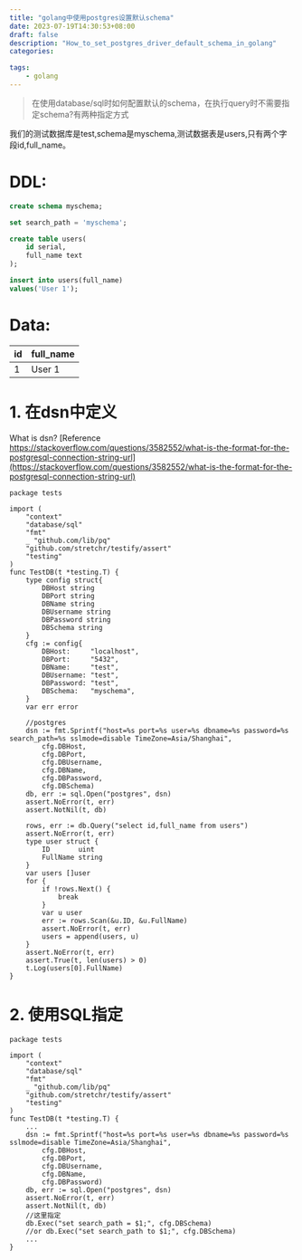 ```yaml
---
title: "golang中使用postgres设置默认schema"
date: 2023-07-19T14:30:53+08:00
draft: false
description: "How_to_set_postgres_driver_default_schema_in_golang"
categories:

tags:
    - golang
---
```

> 在使用database/sql时如何配置默认的schema，在执行query时不需要指定schema?有两种指定方式

我们的测试数据库是test,schema是myschema,测试数据表是users,只有两个字段id,full_name。

# DDL:
```sql
create schema myschema;

set search_path = 'myschema';

create table users(
    id serial,
    full_name text
);

insert into users(full_name)
values('User 1');
```
# Data:
|id |full_name|
---|---
 | 1|User 1   |

# 1. 在dsn中定义
What is dsn? [Reference https://stackoverflow.com/questions/3582552/what-is-the-format-for-the-postgresql-connection-string-url](https://stackoverflow.com/questions/3582552/what-is-the-format-for-the-postgresql-connection-string-url)

```golang
package tests

import (
	"context"
	"database/sql"
	"fmt"
	_ "github.com/lib/pq"
	"github.com/stretchr/testify/assert"
	"testing"
)
func TestDB(t *testing.T) {
    type config struct{
        DBHost string     
		DBPort string     
		DBName string     
		DBUsername string 
		DBPassword string 
		DBSchema string   
    }
	cfg := config{
		DBHost:     "localhost",
		DBPort:     "5432",
		DBName:     "test",
		DBUsername: "test",
		DBPassword: "test",
		DBSchema:   "myschema",
	}
	var err error

	//postgres
	dsn := fmt.Sprintf("host=%s port=%s user=%s dbname=%s password=%s search_path=%s sslmode=disable TimeZone=Asia/Shanghai",
		cfg.DBHost,
		cfg.DBPort,
		cfg.DBUsername,
		cfg.DBName,
		cfg.DBPassword,
        cfg.DBSchema)
	db, err := sql.Open("postgres", dsn)
	assert.NoError(t, err)
	assert.NotNil(t, db)

	rows, err := db.Query("select id,full_name from users")
	assert.NoError(t, err)
	type user struct {
		ID       uint
		FullName string
	}
	var users []user
	for {
		if !rows.Next() {
			break
		}
		var u user
		err := rows.Scan(&u.ID, &u.FullName)
		assert.NoError(t, err)
		users = append(users, u)
	}
	assert.NoError(t, err)
	assert.True(t, len(users) > 0)
	t.Log(users[0].FullName)
}
```
# 2. 使用SQL指定
```golang
package tests

import (
	"context"
	"database/sql"
	"fmt"
	_ "github.com/lib/pq"
	"github.com/stretchr/testify/assert"
	"testing"
)
func TestDB(t *testing.T) {
    ...
	dsn := fmt.Sprintf("host=%s port=%s user=%s dbname=%s password=%s sslmode=disable TimeZone=Asia/Shanghai",
		cfg.DBHost,
		cfg.DBPort,
		cfg.DBUsername,
		cfg.DBName,
		cfg.DBPassword)
	db, err := sql.Open("postgres", dsn)
	assert.NoError(t, err)
	assert.NotNil(t, db)
    //这里指定
    db.Exec("set search_path = $1;", cfg.DBSchema)
    //or db.Exec("set search_path to $1;", cfg.DBSchema)
    ...
}
```

